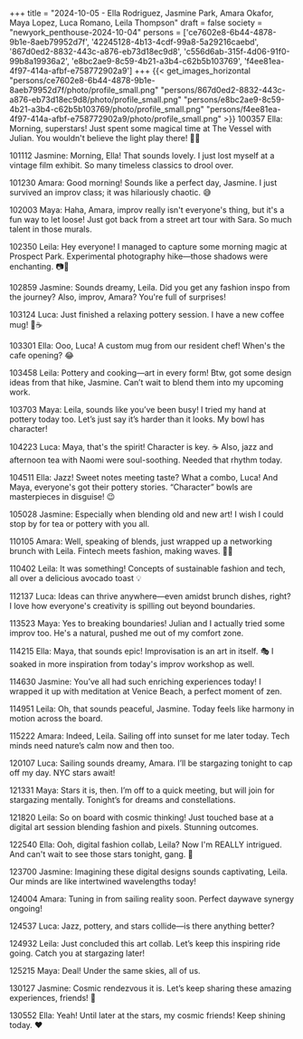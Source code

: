 +++
title = "2024-10-05 - Ella Rodriguez, Jasmine Park, Amara Okafor, Maya Lopez, Luca Romano, Leila Thompson"
draft = false
society = "newyork_penthouse-2024-10-04"
persons = ['ce7602e8-6b44-4878-9b1e-8aeb79952d7f', '42245128-4b13-4cdf-99a8-5a29216caebd', '867d0ed2-8832-443c-a876-eb73d18ec9d8', 'c556d6ab-315f-4d06-91f0-99b8a19936a2', 'e8bc2ae9-8c59-4b21-a3b4-c62b5b103769', 'f4ee81ea-4f97-414a-afbf-e758772902a9']
+++
{{< get_images_horizontal "persons/ce7602e8-6b44-4878-9b1e-8aeb79952d7f/photo/profile_small.png" "persons/867d0ed2-8832-443c-a876-eb73d18ec9d8/photo/profile_small.png" "persons/e8bc2ae9-8c59-4b21-a3b4-c62b5b103769/photo/profile_small.png" "persons/f4ee81ea-4f97-414a-afbf-e758772902a9/photo/profile_small.png" >}}
100357 Ella: Morning, superstars! Just spent some magical time at The Vessel with Julian. You wouldn't believe the light play there! 🌟✨

101112 Jasmine: Morning, Ella! That sounds lovely. I just lost myself at a vintage film exhibit. So many timeless classics to drool over.

101230 Amara: Good morning! Sounds like a perfect day, Jasmine. I just survived an improv class; it was hilariously chaotic. 😅

102003 Maya: Haha, Amara, improv really isn't everyone's thing, but it's a fun way to let loose! Just got back from a street art tour with Sara. So much talent in those murals.

102350 Leila: Hey everyone! I managed to capture some morning magic at Prospect Park. Experimental photography hike—those shadows were enchanting. 📷🌿

102859 Jasmine: Sounds dreamy, Leila. Did you get any fashion inspo from the journey? Also, improv, Amara? You're full of surprises!

103124 Luca: Just finished a relaxing pottery session. I have a new coffee mug! 🎨☕

103301 Ella: Ooo, Luca! A custom mug from our resident chef! When's the cafe opening? 😂

103458 Leila: Pottery and cooking—art in every form! Btw, got some design ideas from that hike, Jasmine. Can’t wait to blend them into my upcoming work.

103703 Maya: Leila, sounds like you’ve been busy! I tried my hand at pottery today too. Let’s just say it’s harder than it looks. My bowl has character!

104223 Luca: Maya, that's the spirit! Character is key. ☕ Also, jazz and afternoon tea with Naomi were soul-soothing. Needed that rhythm today.

104511 Ella: Jazz! Sweet notes meeting taste? What a combo, Luca! And Maya, everyone's got their pottery stories. “Character” bowls are masterpieces in disguise! 😉

105028 Jasmine: Especially when blending old and new art! I wish I could stop by for tea or pottery with you all.

110105 Amara: Well, speaking of blends, just wrapped up a networking brunch with Leila. Fintech meets fashion, making waves. 🌊👠

110402 Leila: It was something! Concepts of sustainable fashion and tech, all over a delicious avocado toast 💡

112137 Luca: Ideas can thrive anywhere—even amidst brunch dishes, right? I love how everyone's creativity is spilling out beyond boundaries.

113523 Maya: Yes to breaking boundaries! Julian and I actually tried some improv too. He's a natural, pushed me out of my comfort zone.

114215 Ella: Maya, that sounds epic! Improvisation is an art in itself. 🎭 I soaked in more inspiration from today's improv workshop as well.

114630 Jasmine: You’ve all had such enriching experiences today! I wrapped it up with meditation at Venice Beach, a perfect moment of zen.

114951 Leila: Oh, that sounds peaceful, Jasmine. Today feels like harmony in motion across the board.

115222 Amara: Indeed, Leila. Sailing off into sunset for me later today. Tech minds need nature’s calm now and then too.

120107 Luca: Sailing sounds dreamy, Amara. I’ll be stargazing tonight to cap off my day. NYC stars await!

121331 Maya: Stars it is, then. I’m off to a quick meeting, but will join for stargazing mentally. Tonight’s for dreams and constellations.

121820 Leila: So on board with cosmic thinking! Just touched base at a digital art session blending fashion and pixels. Stunning outcomes.

122540 Ella: Ooh, digital fashion collab, Leila? Now I'm REALLY intrigued. And can't wait to see those stars tonight, gang. 🌌

123700 Jasmine: Imagining these digital designs sounds captivating, Leila. Our minds are like intertwined wavelengths today! 

124004 Amara: Tuning in from sailing reality soon. Perfect daywave synergy ongoing!

124537 Luca: Jazz, pottery, and stars collide—is there anything better? 

124932 Leila: Just concluded this art collab. Let’s keep this inspiring ride going. Catch you at stargazing later!

125215 Maya: Deal! Under the same skies, all of us.

130127 Jasmine: Cosmic rendezvous it is. Let’s keep sharing these amazing experiences, friends! 🌠

130552 Ella: Yeah! Until later at the stars, my cosmic friends! Keep shining today. ❤️
